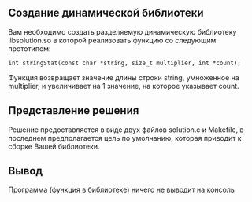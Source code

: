 ## Создание динамической библиотеки

Вам необходимо создать разделяемую динамическую библиотеку libsolution.so в которой реализовать функцию со следующим прототипом:

```cgo
int stringStat(const char *string, size_t multiplier, int *count);
```

Функция возвращает значение длины строки string, умноженное на multiplier, и увеличивает на 1 значение, на которое указывает count.

## Представление решения

Решение предоставляется в виде двух файлов solution.c и Makefile, в последнем предполагается цель по умолчанию, которая приводит к сборке Вашей библиотеки.

## Вывод

Программа (функция в библиотеке) ничего не выводит на консоль

